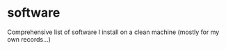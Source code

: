 software
========

Comprehensive list of software I install on a clean machine (mostly for my own records...)
